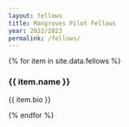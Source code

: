 ```yaml
---
layout: fellows
title: Mangroves Pilot Fellows
year: 2022/2023
permalink: /fellows/
---
```


<head>
    <meta charset="UTF-8" />
    <meta name="viewport" content="width=device-width, initial-scale=1.0">
    <link rel="stylesheet" type="text/css" href="../css/styles.css" />
</head>


  <div id="wrapper">
  <div id="fellows-backdrop">
    <div id="fellows">
        {% for item in site.data.fellows %}
          <div class="fellow">
            <div class="fellow-headshot" style="background-image: url( {{ item.background }} );"></div>
            <div class="fellow-bio">
              <h3>{{ item.name }}</h3>
              <p>{{ item.bio }}</p>
            </div>
          </div>
        {% endfor %}
      </div>
    </div>
  <div id="flower-box">
    <div class="blue-flower left-flower" id="flower-1"></div>
    <div class="blue-flower" id="flower-2"></div>
    <div class="blue-flower" id="flower-3"></div>
    <div class="blue-flower" id="-flower-4"></div>
    <div class="blue-flower" id="-flower-5"></div>
    <div class="blue-flower" id="-flower-6"></div>
    <div class="blue-flower" id="-flower-7"></div>
    <div class="blue-flower" id="-flower-8"></div>
     <div class="blue-flower" id="-flower-7"></div>
    <div class="blue-flower" id="-flower-8"></div>
  </div>
</div>




